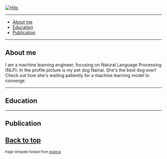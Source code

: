 [![Hits](https://hits.seeyoufarm.com/api/count/incr/badge.svg?url=https%3A%2F%2Fgithub.com%2Fhoward-haowen%2Fhoward-haowen.github.io&count_bg=%2367E805&title_bg=%23555555&icon=grav.svg&icon_color=%2367E805&title=visitors&edge_flat=false)](https://hits.seeyoufarm.com)

---
- [About me](#about-me)
- [Education](#education)
- [Publication](#publication)

---
## About me
I am a machine learning engineer, focusing on Natural Language Processing (NLP). In the profile picture is my pet dog Nainai. 
She's the best dog ever! Check out how she's waiting patiently for a machine learning model to converge.

---
## Education


---
## Publication


[Back to top](#)
---
<p style="font-size:11px">Page template forked from <a href="https://github.com/evanca/quick-portfolio">evanca</a></p>
<!-- Remove above link if you don't want to attibute -->
